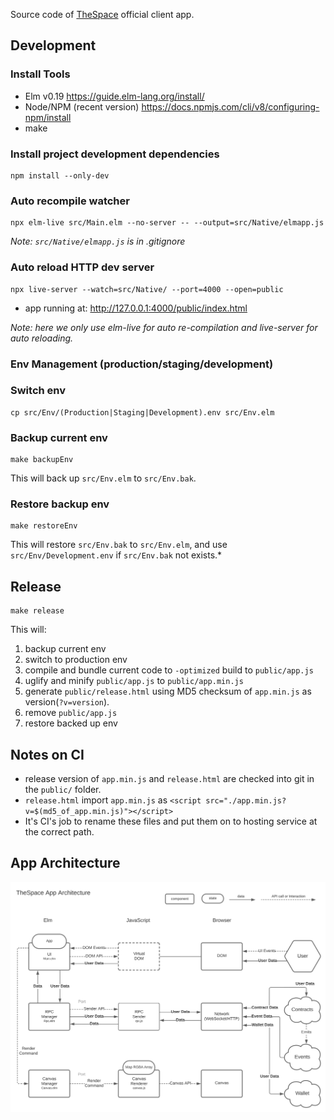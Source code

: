 Source code of [TheSpace](https://thespace.game) official client app.

## Development

### Install Tools

- Elm v0.19 https://guide.elm-lang.org/install/
- Node/NPM (recent version) https://docs.npmjs.com/cli/v8/configuring-npm/install
- make

### Install project development dependencies

```
npm install --only-dev
```

### Auto recompile watcher

```
npx elm-live src/Main.elm --no-server -- --output=src/Native/elmapp.js
```

*Note: ```src/Native/elmapp.js``` is in .gitignore*

### Auto reload HTTP dev server

```
npx live-server --watch=src/Native/ --port=4000 --open=public
```

- app running at: http://127.0.0.1:4000/public/index.html

*Note: here we only use elm-live for auto re-compilation and live-server for auto reloading.*

### Env Management (production/staging/development)

### Switch env

```
cp src/Env/(Production|Staging|Development).env src/Env.elm
```

### Backup current env

```
make backupEnv
```

This will back up ```src/Env.elm``` to ```src/Env.bak```.


### Restore backup env

```
make restoreEnv
```

This will restore ```src/Env.bak``` to ```src/Env.elm```, and use ```src/Env/Development.env``` if ```src/Env.bak``` not exists.*


## Release

```
make release
```

This will:
1. backup current env
2. switch to production env
3. compile and bundle current code to ```-optimized``` build to ```public/app.js```
4. uglify and minify ```public/app.js``` to ```public/app.min.js```
5. generate ```public/release.html``` using MD5 checksum of ```app.min.js``` as version(```?v=version```).
6. remove ```public/app.js```
7. restore backed up env

## Notes on CI

- release version of ```app.min.js``` and ```release.html``` are checked into git in the ```public/``` folder.
- ```release.html``` import ```app.min.js``` as ```<script src="./app.min.js?v=$(md5_of_app.min.js)"></script>```
- It's CI's job to rename these files and put them on to hosting service at the correct path.


## App Architecture

![Diagram for TheSpace App Architecture](doc/arch.svg "TheSpace App Architecture")
